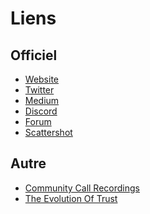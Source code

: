 # Liens

## Officiel

* ​[Website](https://olympusdao.finance/)​
* ​[Twitter](https://twitter.com/OlympusDAO)​
* ​[Medium](https://olympusdao.medium.com/)​
* ​[Discord](https://discord.com/invite/olympusdao)​
* ​[Forum](https://forum.olympusdao.finance/)​
* ​[Scattershot](https://scattershot.page/#/olympusdao.eth)​

## Autre <a id="third-party"></a>

* ​[Community Call Recordings](https://www.youtube.com/channel/UC1Podk0A-6sv2QCRAk5Kjng)​
* ​[The Evolution Of Trust](https://ncase.me/trust)

